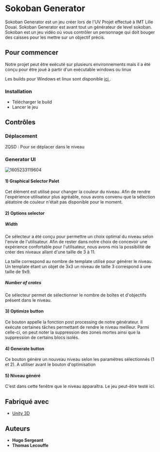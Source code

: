 # Sokoban Generator

Sokoban Generator est un jeu créer lors de l'UV Projet effectué à IMT Lille Douai. Sokoban Generator est avant tout un générateur de level sokoban. Sokoban est un jeu vidéo où vous contrôler un  personnage qui doit bouger des caisses pour les mettre sur un objectif précis. 

## Pour commencer

Notre projet peut être exécuté sur plusieurs environnements mais il a été conçu pour être joué à partir d'un exécutable windows ou linux

Les builds pour Windows et linux  sont disponible [ici ](https://tlecouffe.itch.io/chicken-roll).  

### Installation

- Télécharger le build
- Lancer le jeu 

## Contrôles

### Déplacement

 ZQSD : Pour se déplacer dans le niveau

### Generator UI

![1605233119604](C:\Users\Thomas\AppData\Roaming\Typora\typora-user-images\1605233119604.png)

#### 1) Graphical Selector Palet

Cet élément est utilisé pour changer la couleur du niveau. Afin de rendre l'expérience utilisateur plus agréable, nous avons convenu que la sélection aléatoire de couleur n'était pas disponible pour le moment. 

#### 2) Options selector

##### Width

Ce sélecteur a été conçu pour permettre un choix optimal du niveau selon l'envie de l'utilisateur. Afin de rester dans notre choix de concevoir une expérience confortable pour l'utilisateur, nous avons mis la possibilité de créer des niveaux allant d'une taille de 3 à 11. 

La taille correspond au nombre de template utilisé pour générer le niveau. Un template étant un objet de 3x3 un niveau de taille 3 correspond à une taille de 9x9.

##### Number of crates

Ce sélecteur permet de sélectionner le nombre de boîtes et d'objectifs présent dans le niveau. 

#### 3) Optimize button

Ce bouton appelle la fonction post processing de notre générateur. Il exécute certaines tâches permettant de rendre le niveau meilleur. Parmi celle-ci, on peut noter la suppression des zones mortes ainsi que la suppression de certains blocs isolés.  

#### 4) Generate button 

Ce bouton génère un nouveau niveau selon les paramètres sélectionnés (1 et 2). A utiliser avant le bouton d'optimisation 

#### 5)  Niveau généré

C'est dans cette fenêtre que le niveau apparaîtra. Le jeu peut-être testé ici.

## Fabriqué avec

- [Unity 3D](https://unity.com/) 

## Auteurs

- **Hugo Sergeant** 
- **Thomas Lecouffe**
